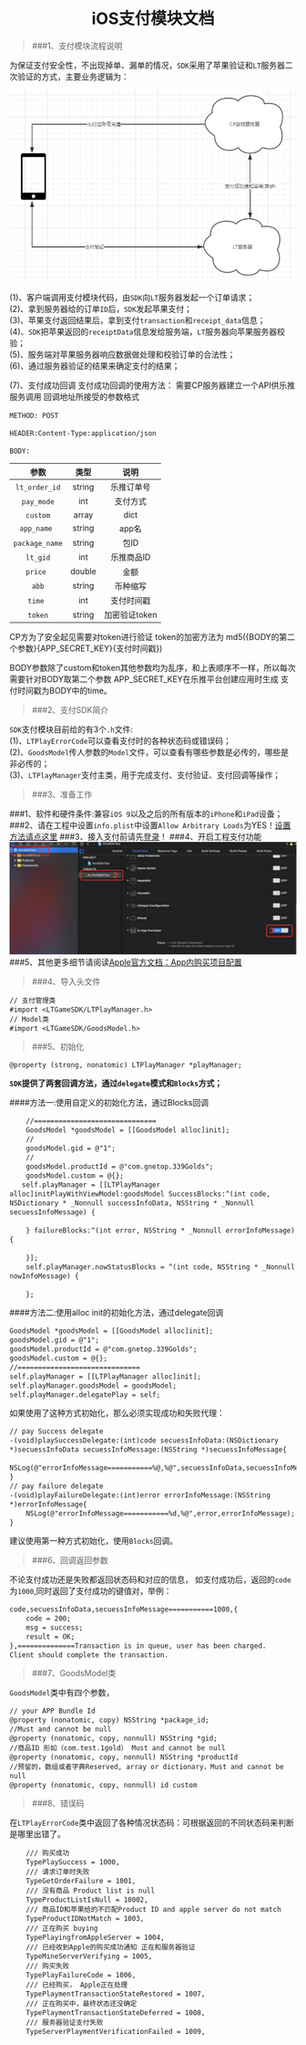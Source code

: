 <center><H1>iOS支付模块文档</h1></center>



>###1、支付模块流程说明

 为保证支付安全性，不出现掉单、漏单的情况，`SDK`采用了苹果验证和`LT`服务器二次验证的方式，主要业务逻辑为：
 
 ![demo1](https://github.com/dengfeng520/LTSDKDocument/blob/master/demo1.png?raw=true)

 
(1)、客户端调用支付模块代码，由`SDK`向`LT`服务器发起一个订单请求；<br>
(2)、拿到服务器给的订单`ID`后，`SDK`发起苹果支付；<br>
(3)、苹果支付返回结果后，拿到支付`transaction`和`receipt_data`信息；<br>
(4)、`SDK`把苹果返回的`receiptData`信息发给服务端，`LT`服务器向苹果服务器校验；<br>
(5)、服务端对苹果服务器响应数据做处理和校验订单的合法性；<br>
(6)、通过服务器验证的结果来确定支付的结果；<br>

(7)、支付成功回调
支付成功回调的使用方法：
需要CP服务器建立一个API供乐推服务调用
回调地址所接受的参数格式

`METHOD: POST`

`HEADER:Content-Type:application/json`

`BODY:`

|参数 | 类型    |  说明|
| :-------------:|:-------------:| :-----:|
|`lt_order_id` | string     | 乐推订单号 |
|`pay_mode`  | int | 支付方式 |
|`custom`| array | dict|自定义数据|
|`app_name `|string |app名|
|`package_name`|string|包ID|
|`lt_gid`|int|乐推商品ID|
|`price `|double|金额|
|`abb`|string|币种缩写|
|`time `|int |支付时间戳|
|`token`|string|加密验证token|

CP方为了安全起见需要对token进行验证
token的加密方法为
md5({BODY的第二个参数}{APP_SECRET_KEY}{支付时间戳})

BODY参数除了custom和token其他参数均为乱序，和上表顺序不一样，所以每次需要针对BODY取第二个参数
APP_SECRET_KEY在乐推平台创建应用时生成
支付时间戳为BODY中的time。



>###2、支付SDK简介

`SDK`支付模块目前给的有3个`.h`文件:<br>
(1)、`LTPlayErrorCode`可以查看支付时的各种状态码或错误码；<br>
(2)、`GoodsModel`传人参数的`Model`文件，可以查看有哪些参数是必传的，哪些是非必传的；<br>
(3)、`LTPlayManager`支付主类，用于完成支付、支付验证、支付回调等操作；

>###3、准备工作

###1、软件和硬件条件:兼容`iOS 9`以及之后的所有版本的`iPhone`和`iPad`设备；
###2、请在工程中设置`info.plist`中设置`Allow Arbitrary Loads`为YES！[设置方法请点这里](https://stackoverflow.com/questions/31254725/transport-security-has-blocked-a-cleartext-http)
###3、接入支付前请先[登录](https://dengfeng520.github.io/LTSDKDocument/LTGameSDK%E7%99%BB%E5%BD%95%E6%96%87%E6%A1%A3.html)！
###4、开启工程支付功能
![demo2](https://github.com/dengfeng520/LTSDKDocument/blob/master/demo2.jpeg?raw=true)
###5、其他更多细节请阅读[Apple官方文档：App内购买项目配置](https://help.apple.com/app-store-connect/#/devb57be10e7)

>###4、导入头文件

```
// 支付管理类
#import <LTGameSDK/LTPlayManager.h>
// Model类
#import <LTGameSDK/GoodsModel.h>
```
>###5、初始化


```
@property (strong, nonatomic) LTPlayManager *playManager;

```
**`SDK`提供了两套回调方法，通过`delegate`模式和`Blocks`方式；**

####方法一:使用自定义的初始化方法，通过Blocks回调

```
    //==============================
    GoodsModel *goodsModel = [[GoodsModel alloc]init];
    //
    goodsModel.gid = @"1";
    //
    goodsModel.productId = @"com.gnetop.339Golds";
    goodsModel.custom = @{};
   self.playManager = [[LTPlayManager alloc]initPlayWithViewModel:goodsModel SuccessBlocks:^(int code, NSDictionary * _Nonnull successInfoData, NSString * _Nonnull secuessInfoMessage) {

    } failureBlocks:^(int error, NSString * _Nonnull errorInfoMessage) {

    }];
    self.playManager.nowStatusBlocks = ^(int code, NSString * _Nonnull nowInfoMessage) {
        
    };  
```
####方法二:使用alloc init的初始化方法，通过delegate回调

```
GoodsModel *goodsModel = [[GoodsModel alloc]init];
goodsModel.gid = @"1";
goodsModel.productId = @"com.gnetop.339Golds";
goodsModel.custom = @{};
//==============================
self.playManager = [[LTPlayManager alloc]init];
self.playManager.goodsModel = goodsModel;
self.playManager.delegatePlay = self;
```

如果使用了这种方式初始化，那么必须实现成功和失败代理：

```
// pay Success delegate
-(void)playSuccessDelegate:(int)code secuessInfoData:(NSDictionary *)secuessInfoData secuessInfoMessage:(NSString *)secuessInfoMessage{
    NSLog(@"errorInfoMessage===========%@,%@",secuessInfoData,secuessInfoMessage);
}
// pay failure delegate
-(void)playFailureDelegate:(int)error errorInfoMessage:(NSString *)errorInfoMessage{
    NSLog(@"errorInfoMessage===========%d,%@",error,errorInfoMessage);
}

```

建议使用第一种方式初始化，使用`Blocks`回调。

>###6、回调返回参数

不论支付成功还是失败都返回状态码和对应的信息，
如支付成功后，返回的`code`为`1000`,同时返回了支付成功的键值对，举例：

```
code,secuessInfoData,secuessInfoMessage===========1000,{
    code = 200;
    msg = success;
    result = OK;
},==============Transaction is in queue, user has been charged.  Client should complete the transaction.
```

>###7、GoodsModel类

`GoodsModel`类中有四个参数，

```
// your APP Bundle Id
@property (nonatomic, copy) NSString *package_id;
//Must and cannot be null
@property (nonatomic, copy, nonnull) NSString *gid;
//商品ID 形如（com.test.1gold） Must and cannot be null
@property (nonatomic, copy, nonnull) NSString *productId
//预留的，数组或者字典Reserved, array or dictionary，Must and cannot be null
@property (nonatomic, copy, nonnull) id custom
```

>###8、错误码

在`LTPlayErrorCode`类中返回了各种情况状态码：可根据返回的不同状态码来判断是哪里出错了。

```
    /// 购买成功
    TypePlaySuccess = 1000,
    /// 请求订单时失败
    TypeGetOrderFailure = 1001,
    /// 没有商品 Product list is null
    TypeProductListIsNull = 10002,
    /// 商品ID和苹果给的不匹配Product ID and apple server do not match
    TypeProductIDNotMatch = 1003,
    /// 正在购买 buying
    TypePlayingfromAppleServer = 1004,
    /// 已经收到Apple的购买成功通知 正在和服务器验证
    TypeMineServerVerifying = 1005,
    /// 购买失败
    TypePlayFailureCode = 1006,
    /// 已经购买， Apple正在处理
    TypePlaymentTransactionStateRestored = 1007,
    /// 正在购买中，最终状态还没确定
    TypePlaymentTransactionStateDeferred = 1008,
    /// 服务器验证支付失败
    TypeServerPlaymentVerificationFailed = 1009,

```

